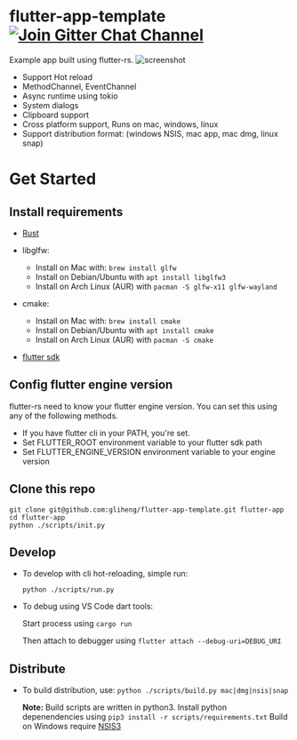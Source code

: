 # flutter-app-template [![Join Gitter Chat Channel](https://badges.gitter.im/flutter-rs/community.svg)](https://gitter.im/flutter-rs/community?utm_source=badge&utm_medium=badge&utm_campaign=pr-badge&utm_content=badge)


Example app built using flutter-rs.
![screenshot](https://user-images.githubusercontent.com/741807/72479965-2c200580-37f6-11ea-8ddd-b91fa8759c94.png)


- Support Hot reload
- MethodChannel, EventChannel
- Async runtime using tokio
- System dialogs
- Clipboard support
- Cross platform support, Runs on mac, windows, linux
- Support distribution format: (windows NSIS, mac app, mac dmg, linux snap)

# Get Started

## Install requirements

- [Rust](https://www.rust-lang.org/tools/install)

- libglfw:
    - Install on Mac with: `brew install glfw`
    - Install on Debian/Ubuntu with `apt install libglfw3`
    - Install on Arch Linux (AUR) with `pacman -S glfw-x11 glfw-wayland`
- cmake:
    - Install on Mac with: `brew install cmake`
    - Install on Debian/Ubuntu with `apt install cmake`
    - Install on Arch Linux (AUR) with `pacman -S cmake`
    
- [flutter sdk](https://flutter.io)

## Config flutter engine version
flutter-rs need to know your flutter engine version.
You can set this using any of the following methods.
- If you have flutter cli in your PATH, you're set.
- Set FLUTTER_ROOT environment variable to your flutter sdk path
- Set FLUTTER_ENGINE_VERSION environment variable to your engine version

## Clone this repo

    git clone git@github.com:gliheng/flutter-app-template.git flutter-app
    cd flutter-app
    python ./scripts/init.py

## Develop
- To develop with cli hot-reloading, simple run:

    `python ./scripts/run.py`

- To debug using VS Code dart tools:

    Start process using `cargo run`

    Then attach to debugger using
    `flutter attach --debug-uri=DEBUG_URI`

## Distribute
- To build distribution, use:
    `python ./scripts/build.py mac|dmg|nsis|snap`

    **Note:**
    Build scripts are written in python3. Install python depenendencies using `pip3 install -r scripts/requirements.txt`
    Build on Windows require [NSIS3](https://sourceforge.net/projects/nsis/files/NSIS%203/)
